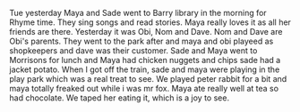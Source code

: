 Tue yesterday Maya and Sade went to Barry library in the morning for Rhyme time. They sing songs and read stories. Maya really loves it as all her friends are there. Yesterday it was Obi, Nom and Dave. Nom and Dave are Obi's parents. They went to the park after and maya and obi playeed as shopkeepers and dave was their customer. Sade and Maya went to Morrisons for lunch and Maya had chicken nuggets and chips sade had a jacket potato. When I got off the train, sade and maya were playing in the play park which was a real treat to see. We played peter rabbit for a bit and maya totally freaked out while i was mr fox. Maya ate really well at tea so had chocolate. We taped her eating it, which is a joy to see.
